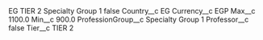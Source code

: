 <?xml version="1.0" encoding="UTF-8"?>
<CustomMetadata xmlns="http://soap.sforce.com/2006/04/metadata" xmlns:xsi="http://www.w3.org/2001/XMLSchema-instance" xmlns:xsd="http://www.w3.org/2001/XMLSchema">
    <label>EG TIER 2 Specialty Group 1</label>
    <protected>false</protected>
    <values>
        <field>Country__c</field>
        <value xsi:type="xsd:string">EG</value>
    </values>
    <values>
        <field>Currency__c</field>
        <value xsi:type="xsd:string">EGP</value>
    </values>
    <values>
        <field>Max__c</field>
        <value xsi:type="xsd:double">1100.0</value>
    </values>
    <values>
        <field>Min__c</field>
        <value xsi:type="xsd:double">900.0</value>
    </values>
    <values>
        <field>ProfessionGroup__c</field>
        <value xsi:type="xsd:string">Specialty Group 1</value>
    </values>
    <values>
        <field>Professor__c</field>
        <value xsi:type="xsd:boolean">false</value>
    </values>
    <values>
        <field>Tier__c</field>
        <value xsi:type="xsd:string">TIER 2</value>
    </values>
</CustomMetadata>
